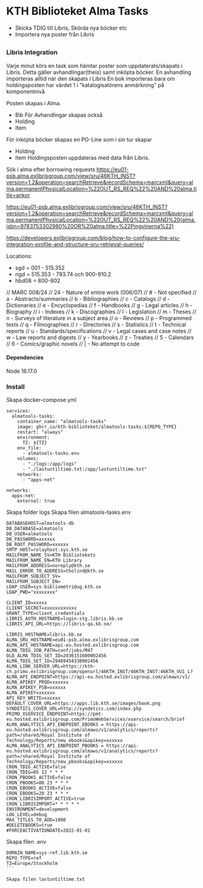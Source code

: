 # KTH Biblioteket Alma Tasks
- Skicka TDIG till Libris, Skörda nya böcker etc
- Importera nya poster från Libris

##

### Libris Integration

Varje minut körs en task som hämtar poster som uppdaterats/skapats i Libris.
Detta gäller avhandlingar(theis) samt inköpta böcker.
En avhandling importeras alltid när den skapats i Libris
En bok importeras bara om holdingsposten har värdet 1 i "katalogisatörens anmärkning" på komponentnivå

Posten skapas i Alma.
 - Bib
 För Avhandlingar skapas också
 - Holding
 - Item

 För inköpta böcker skapas en PO-Line som i sin tur skapar
  - Holding
  - Item
Holdingsposten uppdateras med data från Libris.


Sök i alma efter borrowing requests
https://eu01-psb.alma.exlibrisgroup.com/view/sru/46KTH_INST?version=1.2&operation=searchRetrieve&recordSchema=marcxml&query=alma.permanentPhysicalLocation=%22OUT_RS_REQ%22%20AND%20alma.title=ankor

https://eu01-psb.alma.exlibrisgroup.com/view/sru/46KTH_INST?version=1.2&operation=searchRetrieve&recordSchema=marcxml&query=alma.permanentPhysicalLocation=%22OUT_RS_REQ%22%20AND%20(alma.isbn=9783753302980%20OR%20alma.title=%22Pingvinerna%22)

https://developers.exlibrisgroup.com/blog/how-to-configure-the-sru-integration-profile-and-structure-sru-retrieval-queries/

Locations:
* sgd = 001 - 515.352
* ngd = 515.353 - 793.74 och 900-910.2
* hbd08 = 800-802

// MARC 008/24
    // 24 - Nature of entire work (006/07)
    // # - Not specified
    // a - Abstracts/summaries
    // b - Bibliographies
    // c - Catalogs
    // d - Dictionaries
    // e - Encyclopedias
    // f - Handbooks
    // g - Legal articles
    // h - Biography
    // i - Indexes
    // k - Discographies
    // l - Legislation
    // m - Theses
    // n - Surveys of literature in a subject area
    // o - Reviews
    // p - Programmed texts
    // q - Filmographies
    // r - Directories
    // s - Statistics
    // t - Technical reports
    // u - Standards/specifications
    // v - Legal cases and case notes
    // w - Law reports and digests
    // y - Yearbooks
    // z - Treaties
    // 5 - Calendars
    // 6 - Comics/graphic novels
    // | - No attempt to code
    
#### Dependencies

Node 16.17.0

### Install
Skapa docker-compose.yml
```
services:
  almatools-tasks:
    container_name: "almatools-tasks"
    image: ghcr.io/kth-biblioteket/almatools-tasks:${REPO_TYPE}
    restart: "always"
    environment:
      TZ: ${TZ}
    env_file:
      - almatools-tasks.env
    volumes:
      - "./logs:/app/logs"
      - "./lastuntiltime.txt:/app/lastuntiltime.txt"
    networks:
      - "apps-net"

networks:
  apps-net:
    external: true
```

Skapa folder logs
Skapa filen almatools-tasks.env
````
DATABASEHOST=almatools-db
DB_DATABASE=almatools
DB_USER=almatools
DB_PASSWORD=xxxxxx
DB_ROOT_PASSWORD=xxxxxx
SMTP_HOST=relayhost.sys.kth.se
MAILFROM_NAME_SV=KTH Bibliotekets
MAILFROM_NAME_EN=KTH Library
MAILFROM_ADDRESS=noreply@kth.se
MAIL_ERROR_TO_ADDRESS=tholind@kth.se
MAILFROM_SUBJECT_SV=
MAILFROM_SUBJECT_EN=
LDAP_USER=sys-bibliometri@ug.kth.se
LDAP_PWD="xxxxxxxx"

CLIENT_ID=xxxxx
CLIENT_SECRET=xxxxxxxxxxxx
GRANT_TYPE=client_credentials
LIBRIS_AUTH_HOSTNAME=login-stg.libris.kb.se
LIBRIS_API_URL=https://libris-qa.kb.se/

LIBRIS_HOSTNAME=libris.kb.se
ALMA_SRU_HOSTNAME=eu01-psb.alma.exlibrisgroup.com
ALMA_API_HOSTNAME=api-eu.hosted.exlibrisgroup.com
ALMA_TDIG_JOB_PATH=conf/jobs/M47
OLD_ALMA_TDIG_SET_ID=2036151600002456
ALMA_TDIG_SET_ID=29469454330002456
ALMA_LINK_SERVER_URL=https://kth-ch.primo.exlibrisgroup.com/openurl/46KTH_INST/46KTH_INST:46KTH_VU1_L?
ALMA_API_ENDPOINT=https://api-eu.hosted.exlibrisgroup.com/almaws/v1/
ALMA_APIKEY_PROD=xxxxxx
ALMA_APIKEY_PSB=xxxxxx
ALMA_APIKEY=xxxxxx
API_KEY_WRITE=xxxxxx
DEFAULT_COVER_URL=https://apps.lib.kth.se/images/book.png
SYNDETICS_COVER_URL=http://syndetics.com/index.php
PRIMO_XSERVICE_ENDPOINT=https://pmt-eu.hosted.exlibrisgroup.com/PrimoWebServices/xservice/search/brief
ALMA_ANALYTICS_API_ENDPOINT_EBOOKS = https://api-eu.hosted.exlibrisgroup.com/almaws/v1/analytics/reports?path=/shared/Royal Institute of Technology/Reports/new_ebooks&apikey=xxxxxx
ALMA_ANALYTICS_API_ENDPOINT_PBOOKS = https://api-eu.hosted.exlibrisgroup.com/almaws/v1/analytics/reports?path=/shared/Royal Institute of Technology/Reports/new_pbooks&apikey=xxxxxx
CRON_TDIG_ACTIVE=false
CRON_TDIG=05 12 * * *
CRON_PBOOKS_ACTIVE=false
CRON_PBOOKS=00 23 * * *
CRON_EBOOKS_ACTIVE=false
CRON_EBOOKS=20 23 * * *
CRON_LIBRISIMPORT_ACTIVE=true
CRON_LIBRISIMPORT=* * * * *
ENVIRONMENT=development
LOG_LEVEL=debug
MAX_TITLES_TO_ADD=1000
#DELETEBOOKS=true
#FORCEACTIVATIONDATE=2022-01-01
````

Skapa filen .env
````
DOMAIN_NAME=sys-ref.lib.kth.se
REPO_TYPE=ref
TZ=Europe/Stockholm
```

Skapa filen lastuntiltime.txt
